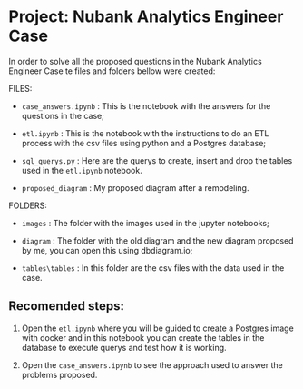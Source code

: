 # Project: Nubank Analytics Engineer Case


In order to solve all the proposed questions in the Nubank Analytics Engineer Case te files and folders bellow were created:

FILES:

- `case_answers.ipynb` :  This is the notebook with the answers for
the questions in the case;

- `etl.ipynb` :  This is the notebook with the instructions to do an ETL process
with the csv files using python and a Postgres database;

- `sql_querys.py` : Here are the querys to create, insert and drop the tables used in the `etl.ipynb` notebook.

- `proposed_diagram` : My proposed diagram after a remodeling. 

FOLDERS:

- `images` : The folder with the images used in the jupyter notebooks;

- `diagram` : The folder with the old diagram and the new diagram proposed by me, you can open this using dbdiagram.io;

- `tables\tables` : In this folder are the csv files with the data used in the case.


## Recomended steps:

1. Open the `etl.ipynb` where you will be guided to create a Postgres image with docker and in this notebook you can create the tables in the database to execute querys and test how it is working.

2. Open the `case_answers.ipynb` to see the approach used to answer the problems proposed. 





